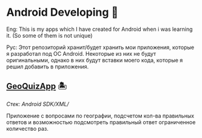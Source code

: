 # Android Developing :robot:
Eng: This is my apps  which I have created for Android when i was learning it. (So some of them is not unique)

Рус: Этот репозиторий хранит/будет хранить мои приложения, которые я разработал под ОС Android. Некоторые из них не будут оригинальными, однако в них будут вставки моего кода, которые я решил добавить в приложения.

## [GeoQuizApp](/GeoQuizApp/) :desert_island:

_Стек: Android SDK/XML/_

Приложение с вопросами по географии, подсчетом кол-ва правильных ответов и возможностью подсмотреть правильный ответ ограниченное количество раз.
